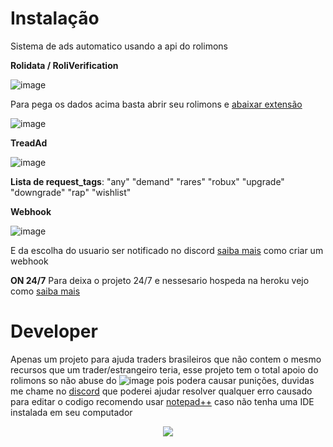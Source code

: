 # Instalação
Sistema de ads automatico usando a api do rolimons

**Rolidata / RoliVerification**

![image](https://user-images.githubusercontent.com/114835037/205988640-dcbbc896-6432-40fb-9757-23694a4d0801.png)


Para pega os dados acima basta abrir seu rolimons  e [abaixar extensão](https://chrome.google.com/webstore/detail/cookie-editor/hlkenndednhfkekhgcdicdfddnkalmdm)

![image](https://user-images.githubusercontent.com/114835037/205987292-4df4fcbb-63c9-45a6-a098-7a490a895fd4.png)

**TreadAd**

![image](https://user-images.githubusercontent.com/114835037/205988754-bd2399b2-8f52-4398-b58d-cf0057bcd1b6.png)


**Lista de request_tags**:
"any"
"demand"
"rares"
"robux"
"upgrade"
"downgrade"
"rap"
"wishlist"


**Webhook**

![image](https://user-images.githubusercontent.com/114835037/205988980-897fb3f9-dc93-46bd-a67d-c35f772937dc.png)

E da escolha do usuario ser notificado no discord [saiba mais](https://www.youtube.com/watch?v=N1p31O4kpj4) como criar um  webhook

**ON 24/7**
Para deixa o projeto 24/7 e nessesario hospeda na heroku vejo como [saiba mais](https://www.youtube.com/watch?v=c2-npjbkxjk)

# Developer
Apenas um projeto para ajuda traders brasileiros que não contem o mesmo recursos que um trader/estrangeiro teria, esse projeto tem o total 
apoio do rolimons so não abuse do ![image](https://user-images.githubusercontent.com/114835037/205991041-7c103254-f5ae-4fd5-8722-4798b4850755.png) pois
podera causar punições, duvidas me chame no [discord](https://discord.com/users/776854360280924210) que poderei ajudar resolver qualquer erro causado 
para editar o codigo recomendo usar [notepad++](https://notepad-plus-plus.org/downloads/) caso não tenha uma IDE instalada em seu computador

<p align="center">
<img src="http://img.shields.io/static/v1?label=STATUS&message=EM%20DESENVOLVIMENTO&color=GREEN&style=for-the-badge"/>
</p>

